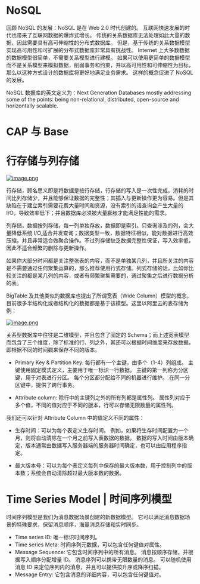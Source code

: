 # NoSQL

回顾 NoSQL 的发展：NoSQL 是在 Web 2.0 时代创建的。 互联网快速发展的时代也带来了互联网数据的爆炸式增长。 传统的关系数据库无法处理如此大量的数据，因此需要具有高可伸缩性的分布式数据库。 但是，基于传统的关系数据模型实现高可用性和可扩展的分布式数据库非常具有挑战性。 Internet 上大多数数据的数据模型很简单，不需要关系模型进行建模。 如果可以使用更简单的数据模型而不是关系模型来模拟数据，削弱事务和约束，并以高可用性和可伸缩性为目标，那么以这种方式设计的数据库将更好地满足业务需求。 这样的概念促进了 NoSQL 的发展。

NoSQL 数据库的英文定义为：Next Generation Databases mostly addressing some of the points: being non-relational, distributed, open-source and horizontally scalable.

# CAP 与 Base

# 行存储与列存储

[![image.png](https://i.postimg.cc/L8d2KF7R/image.png)](https://postimg.cc/Wh7QgCTf)

行存储，顾名思义即是将数据是按行存储，行存储的写入是一次性完成，消耗的时间比列存储少，并且能够保证数据的完整性；其插入与更新操作更为容易。但是其缺陷在于建立索引需要花费大量时间和资源，没有索引的话查询会产生大量的 I/O，导致效率低下；并且数据库必须被大量膨胀才能满足性能的需求。

列存储，数据按列存储，每一列单独存放，数据即是索引。只查询涉及的列，会大量降低系统 I/O,适合并发查询；数据类型一致，数据特征相似，能对数据进行高效压缩，并且非常适合做聚合操作。不过列存储缺乏数据完整性保证，写入效率低，因此不适合频繁的删除与更新操作。

如果你大部分时间都是关注整张表的内容，而不是单独某几列，并且所关注的内容是不需要通过任何聚集运算的，那么推荐使用行式存储。列式存储的话，比如你比较关注的都是某几列的内容，或者有频繁聚集需要的，通过聚集之后进行数据分析的表。

BigTable 及其他类似的数据库也提出了所谓宽表（Wide Column）模型的概念，目前很多半结构化或者结构化的数据都是基于该模型。这里以阿里云的表存储为例：

[![image.png](https://i.postimg.cc/zfzm8zkm/image.png)](https://postimg.cc/Js2YQWgK)

关系型数据库中往往是二维模型，并且包含了固定的 Schema；而上述宽表模型而包含了三个维度，除了标准的行、列之外，其还可以根据时间维度来存放数据，即根据不同的时间戳来保存不同的版本。

- Primary Key & Partition Key: 每行都有一个主键，由多个（1-4）列组成。 主键使用固定模式定义，主要用于唯一标识一行数据。 主键的第一列称为分区键，用于对表进行分区。 每个分区都分配给不同的机器进行维护。 在同一分区键中，提供了跨行事务。

- Attribute column: 除行中的主键列之外的所有列都是属性列。 属性列对应于多个值，不同的值对应于不同的版本，行可以存储无限数量的属性列。

我们还可以针对 Attribute Column 中的值定义不同的属性：

- 生存时间：可以为每个表定义生存时间。 例如，如果将生存时间配置为一个月，则将自动清除在一个月之前写入表数据的数据。 数据的写入时间由版本确定，版本通常由数据写入服务器端的服务器时间确定，也可以由应用程序指定。

- 最大版本号：可以为每个表定义每列中保存的最大版本数，用于控制列中的版本数；系统会自动清除超过最大版本数的数据。

# Time Series Model | 时间序列模型

时间序列模型是我们为消息数据场景创建的新数据模型。 它可以满足消息数据场景的特殊要求，保留消息顺序，海量消息存储和实时同步。

- Time series ID: 唯一标识时间序列。
- Time series Meta: 时间序列元数据，可以包含任何键值对属性。
- Message Sequence: 它包含时间序列中的所有消息。 消息按顺序存储，并根据写入顺序分配增量 ID。 消息序列可以携带无限数量的消息。 可以随机使用消息 ID 来定位序列内的消息，并且可以提供按升序或降序扫描。
- Message Entry: 它包含消息的详细内容，可以包含任何键值对。
